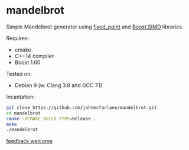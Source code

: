 # mandelbrot

Simple Mandelbrot generator using 
[fixed_point](https://github.com/johnmcfarlane/fixed_point) and
[Boost.SIMD](https://github.com/numscale/boost.simd/) libraries.

Requires:
* cmake
* C++14 compiler
* Boost 1.60

Tested on:
* Debian 9 (w. Clang 3.8 and GCC 7.1)

Incantation:
```sh
git clone https://github.com/johnmcfarlane/mandelbrot.git
cd mandelbrot
cmake -DCMAKE_BUILD_TYPE=Release .
make
./mandelbrot
```

[feedback welcome](https://github.com/johnmcfarlane)
